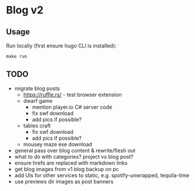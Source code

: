 # Blog v2

## Usage

Run locally (first ensure hugo CLI is installed):

```shell
make run
```

## TODO

- migrate blog posts
  - https://ruffle.rs/ - test browser extension
  - dwarf game 
    - mention player.io C# server code
    - fix swf download
    - add pics if possible?
  - tables craft
    - fix swf download
    - add pics if possible?
  - mousey maze exe download
- general pass over blog content & rewrite/flesh out
- what to do with categories? project vs blog post?
- ensure hrefs are replaced with markdown links
- get blog images from v1 blog backup on pc
- add UIs for other services to static, e.g. spotify-unwrapped, tequila-time
- use previews dir images as post banners
